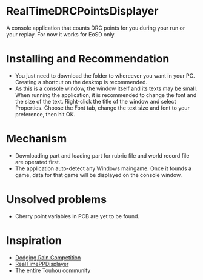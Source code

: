 # RealTimeDRCPointsDisplayer
A console application that counts DRC points for you during your run or your replay. For now it works for EoSD only.

# Installing and Recommendation
- You just need to download the folder to whereever you want in your PC. Creating a shortcut on the desktop is recommended.
- As this is a console window, the window itself and its texts may be small. When running the application, it is recommended to change the font and the size of the text. Right-click the title of the window and select Properties. Choose the Font tab, change the text size and font to your preference, then hit OK.

# Mechanism
- Downloading part and loading part for rubric file and world record file are operated first.
- The application auto-detect any Windows maingame. Once it founds a game, data for that game will be displayed on the console window.

# Unsolved problems
- Cherry point variables in PCB are yet to be found.

# Inspiration
- [Dodging Rain Competition](https://maribelhearn.github.io/drc)
- [RealTimePPDisplayer](https://github.com/OsuSync/RealTimePPDisplayer)
- The entire Touhou community
